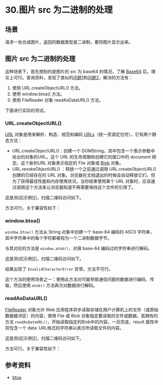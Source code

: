 # 30.图片 src 为二进制的处理
## <a name="situation"></a> 场景
请求一张合成图片，返回的数据类型是二进制，要将图片显示出来。

## 图片 src 为二进制的处理
这种场景下，首先想到的是图片的 src 为 base64 的情况，了解 [Base64][url-segment-30] 后，理论上可行。查询资料，发现了类似的[问题1][url-stackoverflow-ques1]和[问题2][url-stackoverflow-ques1]，解决的方法有：
1. 使用 URL.createObjectURL() 方法。
2. 使用 window.btoa() 方法。
3. 使用 FileReader 对象 readAsDataURL() 方法。

下面进行实际的测试。
### URL.createObjectURL()
[URL][url-mdn-url] 对象是用来解析、构造、规范和编码 [URLs][url-mdn-urls]（统一资源定位符）。它有两个静态方法：
- URL.createObjectURL()：创建一个 DOMString，其中包含一个表示参数中给出的对象的URL。这个 URL 的生命周期和创建它的窗口中的 document 绑定。这个新的URL 对象表示指定的 File 对象或 [Blob][url-mdn-blob] 对象。
- URL.revokeObjectURL() ：释放一个之前通过调用 URL.createObjectURL() 创建的已经存在的 URL 对象。浏览器在文档退出的时候会自动释放它们，但为了获得最佳性能和内存使用状况，当你结束使用某个 URL 对象时，应该通过调用这个方法来让浏览器知道不再需要保持这个文件的引用了。

这是测试[示例][]，扫描二维码访问如下。

方法可行。关于兼容性如下：

### window.btoa()
`window.btoa()` 方法从 String 对象中创建一个 base-64 编码的 ASCII 字符串，其中字符串中的每个字符都被视为一个二进制数据字节。

与其对应的方法是 `window.atob()`，对用 base-64 编码过的字符串进行解码。

这是测试[示例][]，扫描二维码访问如下。

结果出现了 `InvalidCharacterError` 异常，方法不可行。

这个方法的使用场景之一：使用此方法对可能导致通信问题的数据进行编码、传输，然后使用 `atob()` 方法再次对数据进行解码。

### readAsDataURL()
[FileReader][url-mdn-file-reader] 对象允许 Web 应用程序异步读取存储在用户计算机上的文件（或原始数据缓冲区）的内容，使用 File 或 Blob 对象指定要读取的文件或数据。其拥有的方法 `readAsDataURL()`，开始读取指定的Blob中的内容。一旦完成，result 属性中将包含一个 data: URL格式的字符串以表示所读取文件的内容。

这是测试[示例][]，扫描二维码访问如下。

方法可行。关于兼容性如下：

## <a name="reference"></a> 参考资料
- [btoa][url-mdn-btoa]


[url-stackoverflow-ques1]:https://stackoverflow.com/questions/10982712/convert-binary-data-to-base64-with-javascript
[url-stackoverflow-ques2]:https://stackoverflow.com/questions/19672685/setting-binary-data-on-img
[url-mdn-blob]:https://developer.mozilla.org/zh-CN/docs/Web/API/Blob
[url-mdn-atob]:https://developer.mozilla.org/en-US/docs/Web/API/WindowOrWorkerGlobalScope/atob
[url-mdn-btoa]:https://developer.mozilla.org/en-US/docs/Web/API/WindowOrWorkerGlobalScope/btoa
[url-standard-file]:https://w3c.github.io/FileAPI/#blob-section
[url-mdn-url]:https://developer.mozilla.org/en-US/docs/Web/API/URL
[url-mdn-urls]:https://developer.mozilla.org/en-US/docs/Learn/Common_questions/What_is_a_URL
[url-mdn-file-reader]:https://developer.mozilla.org/en-US/docs/Web/API/FileReader

[url-blog1]:https://www.jianshu.com/p/b2c6dc5fad0a

[url-segment-30]:https://github.com/XXHolic/segment/issues/32